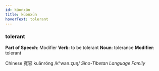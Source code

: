 ```yaml
---
id: küonxün
title: küonxün
hoverText: tolerant
---
```


### tolerant

**Part of Speech**: Modifier
**Verb**: to be tolerant
**Noun**: tolerance
**Modifier**: tolerant

Chinese 寬容 kuānróng /kʰwan.ʐʊŋ/
*Sino-Tibetan Language Family*